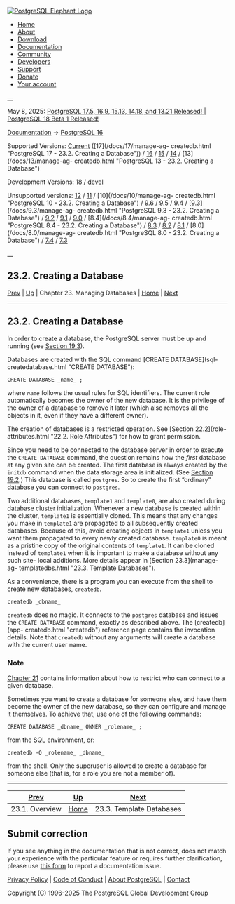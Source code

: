 [ ![PostgreSQL Elephant Logo](/media/img/about/press/elephant.png) ](/)

  * [Home](/ "Home")
  * [About](/about/ "About")
  * [Download](/download/ "Download")
  * [Documentation](/docs/ "Documentation")
  * [Community](/community/ "Community")
  * [Developers](/developer/ "Developers")
  * [Support](/support/ "Support")
  * [Donate](/about/donate/ "Donate")
  * [Your account](/account/ "Your account")

__

May 8, 2025: [ PostgreSQL 17.5, 16.9, 15.13, 14.18, and 13.21 Released! ](/about/news/postgresql-175-169-1513-1418-and-1321-released-3072/) | [ PostgreSQL 18 Beta 1 Released! ](/about/news/postgresql-18-beta-1-released-3070/)

[Documentation](/docs/ "Documentation") -> [PostgreSQL
16](/docs/16/index.html)

Supported Versions: [Current](/docs/current/manage-ag-createdb.html
"PostgreSQL 17 - 23.2. Creating a Database") ([17](/docs/17/manage-ag-
createdb.html "PostgreSQL 17 - 23.2. Creating a Database")) /
[16](/docs/16/manage-ag-createdb.html "PostgreSQL 16 - 23.2. Creating a
Database") / [15](/docs/15/manage-ag-createdb.html "PostgreSQL 15 -
23.2. Creating a Database") / [14](/docs/14/manage-ag-createdb.html
"PostgreSQL 14 - 23.2. Creating a Database") / [13](/docs/13/manage-ag-
createdb.html "PostgreSQL 13 - 23.2. Creating a Database")

Development Versions: [18](/docs/18/manage-ag-createdb.html "PostgreSQL 18 -
23.2. Creating a Database") / [devel](/docs/devel/manage-ag-createdb.html
"PostgreSQL devel - 23.2. Creating a Database")

Unsupported versions: [12](/docs/12/manage-ag-createdb.html "PostgreSQL 12 -
23.2. Creating a Database") / [11](/docs/11/manage-ag-createdb.html
"PostgreSQL 11 - 23.2. Creating a Database") / [10](/docs/10/manage-ag-
createdb.html "PostgreSQL 10 - 23.2. Creating a Database") /
[9.6](/docs/9.6/manage-ag-createdb.html "PostgreSQL 9.6 - 23.2. Creating a
Database") / [9.5](/docs/9.5/manage-ag-createdb.html "PostgreSQL 9.5 -
23.2. Creating a Database") / [9.4](/docs/9.4/manage-ag-createdb.html
"PostgreSQL 9.4 - 23.2. Creating a Database") / [9.3](/docs/9.3/manage-ag-
createdb.html "PostgreSQL 9.3 - 23.2. Creating a Database") /
[9.2](/docs/9.2/manage-ag-createdb.html "PostgreSQL 9.2 - 23.2. Creating a
Database") / [9.1](/docs/9.1/manage-ag-createdb.html "PostgreSQL 9.1 -
23.2. Creating a Database") / [9.0](/docs/9.0/manage-ag-createdb.html
"PostgreSQL 9.0 - 23.2. Creating a Database") / [8.4](/docs/8.4/manage-ag-
createdb.html "PostgreSQL 8.4 - 23.2. Creating a Database") /
[8.3](/docs/8.3/manage-ag-createdb.html "PostgreSQL 8.3 - 23.2. Creating a
Database") / [8.2](/docs/8.2/manage-ag-createdb.html "PostgreSQL 8.2 -
23.2. Creating a Database") / [8.1](/docs/8.1/manage-ag-createdb.html
"PostgreSQL 8.1 - 23.2. Creating a Database") / [8.0](/docs/8.0/manage-ag-
createdb.html "PostgreSQL 8.0 - 23.2. Creating a Database") /
[7.4](/docs/7.4/manage-ag-createdb.html "PostgreSQL 7.4 - 23.2. Creating a
Database") / [7.3](/docs/7.3/manage-ag-createdb.html "PostgreSQL 7.3 -
23.2. Creating a Database")

__

23.2. Creating a Database  
---  
[Prev](manage-ag-overview.html "23.1. Overview")  | [Up](managing-databases.html "Chapter 23. Managing Databases") | Chapter 23. Managing Databases | [Home](index.html "PostgreSQL 16.9 Documentation") |  [Next](manage-ag-templatedbs.html "23.3. Template Databases")  
  
* * *

## 23.2. Creating a Database #

In order to create a database, the PostgreSQL server must be up and running
(see [Section 19.3](server-start.html "19.3. Starting the Database Server")).

Databases are created with the SQL command [CREATE DATABASE](sql-
createdatabase.html "CREATE DATABASE"):

    
    
    CREATE DATABASE _name_ ;
    

where _`name`_ follows the usual rules for SQL identifiers. The current role
automatically becomes the owner of the new database. It is the privilege of
the owner of a database to remove it later (which also removes all the objects
in it, even if they have a different owner).

The creation of databases is a restricted operation. See [Section 22.2](role-
attributes.html "22.2. Role Attributes") for how to grant permission.

Since you need to be connected to the database server in order to execute the
`CREATE DATABASE` command, the question remains how the _first_ database at
any given site can be created. The first database is always created by the
`initdb` command when the data storage area is initialized. (See [Section
19.2](creating-cluster.html "19.2. Creating a Database Cluster").) This
database is called `postgres`. So to create the first “ordinary” database you
can connect to `postgres`.

Two additional databases, `template1` and `template0`, are also created during
database cluster initialization. Whenever a new database is created within the
cluster, `template1` is essentially cloned. This means that any changes you
make in `template1` are propagated to all subsequently created databases.
Because of this, avoid creating objects in `template1` unless you want them
propagated to every newly created database. `template0` is meant as a pristine
copy of the original contents of `template1`. It can be cloned instead of
`template1` when it is important to make a database without any such site-
local additions. More details appear in [Section 23.3](manage-ag-
templatedbs.html "23.3. Template Databases").

As a convenience, there is a program you can execute from the shell to create
new databases, `createdb`.

    
    
    createdb _dbname_
    

`createdb` does no magic. It connects to the `postgres` database and issues
the `CREATE DATABASE` command, exactly as described above. The [createdb](app-
createdb.html "createdb") reference page contains the invocation details. Note
that `createdb` without any arguments will create a database with the current
user name.

### Note

[Chapter 21](client-authentication.html "Chapter 21. Client Authentication")
contains information about how to restrict who can connect to a given
database.

Sometimes you want to create a database for someone else, and have them become
the owner of the new database, so they can configure and manage it themselves.
To achieve that, use one of the following commands:

    
    
    CREATE DATABASE _dbname_ OWNER _rolename_ ;
    

from the SQL environment, or:

    
    
    createdb -O _rolename_ _dbname_
    

from the shell. Only the superuser is allowed to create a database for someone
else (that is, for a role you are not a member of).

* * *

[Prev](manage-ag-overview.html "23.1. Overview")  | [Up](managing-databases.html "Chapter 23. Managing Databases") |  [Next](manage-ag-templatedbs.html "23.3. Template Databases")  
---|---|---  
23.1. Overview  | [Home](index.html "PostgreSQL 16.9 Documentation") |  23.3. Template Databases  
  
## Submit correction

If you see anything in the documentation that is not correct, does not match
your experience with the particular feature or requires further clarification,
please use [this form](/account/comments/new/16/manage-ag-createdb.html/) to
report a documentation issue.

[Privacy Policy](/about/privacypolicy) | [Code of Conduct](/about/policies/coc/) | [About PostgreSQL](/about/) | [Contact](/about/contact/)  

Copyright (C) 1996-2025 The PostgreSQL Global Development Group

